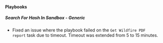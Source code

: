 
#### Playbooks
##### Search For Hash In Sandbox - Generic
- Fixed an issue where the playbook failed on the `Get Wildfire PDF report` task due to timeout. Timeout was extended from 5 to 15 minutes.
